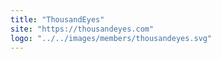 ```yaml
---
title: "ThousandEyes"
site: "https://thousandeyes.com"
logo: "../../images/members/thousandeyes.svg"
---
```

